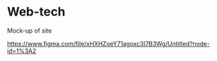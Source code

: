# Web-tech
Mock-up of site

https://www.figma.com/file/xHXHZoeY71agoxc3I7B3Wg/Untitled?node-id=1%3A2
